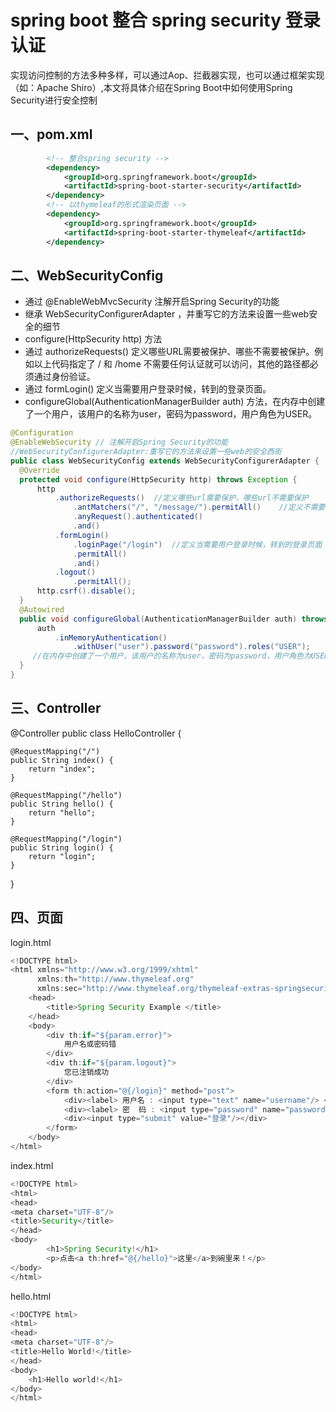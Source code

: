 # spring boot 整合 spring security 登录认证

实现访问控制的方法多种多样，可以通过Aop、拦截器实现，也可以通过框架实现（如：Apache Shiro）,本文将具体介绍在Spring Boot中如何使用Spring Security进行安全控制


## 一、pom.xml
```xml
		<!-- 整合spring security -->
        <dependency>
            <groupId>org.springframework.boot</groupId>
            <artifactId>spring-boot-starter-security</artifactId>
        </dependency>
        <!-- 以thymeleaf的形式渲染页面 -->
        <dependency>
            <groupId>org.springframework.boot</groupId>
            <artifactId>spring-boot-starter-thymeleaf</artifactId>
        </dependency>
```

## 二、WebSecurityConfig

* 通过 @EnableWebMvcSecurity 注解开启Spring Security的功能
* 继承 WebSecurityConfigurerAdapter ，并重写它的方法来设置一些web安全的细节
* configure(HttpSecurity http) 方法
* 通过 authorizeRequests() 定义哪些URL需要被保护、哪些不需要被保护。例如以上代码指定了 / 和 /home 不需要任何认证就可以访问，其他的路径都必须通过身份验证。
* 通过 formLogin() 定义当需要用户登录时候，转到的登录页面。
* configureGlobal(AuthenticationManagerBuilder auth) 方法，在内存中创建了一个用户，该用户的名称为user，密码为password，用户角色为USER。

```java
@Configuration
@EnableWebSecurity // 注解开启Spring Security的功能
//WebSecurityConfigurerAdapter:重写它的方法来设置一些web的安全西街
public class WebSecurityConfig extends WebSecurityConfigurerAdapter {
  @Override
  protected void configure(HttpSecurity http) throws Exception {
      http
          .authorizeRequests()  //定义哪些url需要保护，哪些url不需要保护
              .antMatchers("/", "/message/").permitAll()    //定义不需要认证就可以访问
              .anyRequest().authenticated()
              .and()
          .formLogin()
              .loginPage("/login")  //定义当需要用户登录时候，转到的登录页面
              .permitAll()
              .and()
          .logout()
              .permitAll();
      http.csrf().disable();
  }
  @Autowired
  public void configureGlobal(AuthenticationManagerBuilder auth) throws Exception {
      auth
          .inMemoryAuthentication()
              .withUser("user").password("password").roles("USER");
     //在内存中创建了一个用户，该用户的名称为user，密码为password，用户角色为USER
  }
}
```

## 三、Controller

@Controller
public class HelloController {

    @RequestMapping("/")
    public String index() {
        return "index";
    }

    @RequestMapping("/hello")
    public String hello() {
        return "hello";
    }

	@RequestMapping("/login")
    public String login() {
        return "login";
    }

}


## 四、页面 

login.html
```java
<!DOCTYPE html>
<html xmlns="http://www.w3.org/1999/xhtml"
      xmlns:th="http://www.thymeleaf.org"
      xmlns:sec="http://www.thymeleaf.org/thymeleaf-extras-springsecurity3">
    <head>
        <title>Spring Security Example </title>
    </head>
    <body>
        <div th:if="${param.error}">
            用户名或密码错
        </div>
        <div th:if="${param.logout}">
            您已注销成功
        </div>
        <form th:action="@{/login}" method="post">
            <div><label> 用户名 : <input type="text" name="username"/> </label></div>
            <div><label> 密  码 : <input type="password" name="password"/> </label></div>
            <div><input type="submit" value="登录"/></div>
        </form>
    </body>
</html>
```

index.html
```java
<!DOCTYPE html>
<html>
<head>
<meta charset="UTF-8"/>
<title>Security</title>
</head>
<body>
        <h1>Spring Security!</h1>
        <p>点击<a th:href="@{/hello}">这里</a>到碗里来！</p>
</body>
</html>
```

hello.html

```java
<!DOCTYPE html>
<html>
<head>
<meta charset="UTF-8"/>
<title>Hello World!</title>
</head>
<body>
    <h1>Hello world!</h1>
</body>
</html>
```

